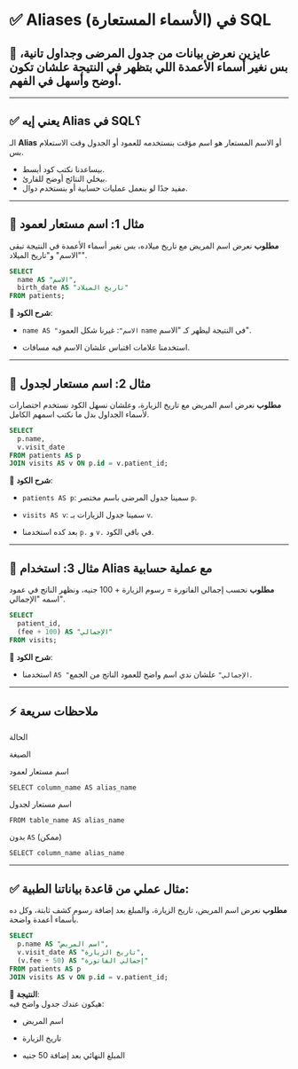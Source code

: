 # ✅ Aliases (الأسماء المستعارة) في SQL

## 🎯 عايزين نعرض بيانات من جدول المرضى وجداول تانية، بس نغير أسماء الأعمدة اللي بتظهر في النتيجة علشان تكون أوضح وأسهل في الفهم.

---

## ✅ يعني إيه Alias في SQL؟

الـ **Alias** أو الاسم المستعار هو اسم مؤقت بنستخدمه للعمود أو الجدول وقت الاستعلام بس.

- بيساعدنا نكتب كود أبسط.
- بيخلي النتائج أوضح للقارئ.
- مفيد جدًا لو بنعمل عمليات حسابية أو بنستخدم دوال.

---

## 🧪 مثال 1: اسم مستعار لعمود

**مطلوب** نعرض اسم المريض مع تاريخ ميلاده، بس نغير أسماء الأعمدة في النتيجة تبقى "الاسم" و"تاريخ الميلاد".

```sql
SELECT 
  name AS "الاسم", 
  birth_date AS "تاريخ الميلاد"
FROM patients;

```

📌 **شرح الكود**:

-   `name AS "الاسم"`: غيرنا شكل العمود `name` في النتيجة ليظهر كـ "الاسم".
    
-   استخدمنا علامات اقتباس علشان الاسم فيه مسافات.
    

----------

## 🧪 مثال 2: اسم مستعار لجدول

**مطلوب** نعرض اسم المريض مع تاريخ الزيارة، وعلشان نسهل الكود نستخدم اختصارات لأسماء الجداول بدل ما نكتب اسمهم الكامل.

```sql
SELECT 
  p.name, 
  v.visit_date
FROM patients AS p
JOIN visits AS v ON p.id = v.patient_id;

```

📌 **شرح الكود**:

-   `patients AS p`: سمينا جدول المرضى باسم مختصر `p`.
    
-   `visits AS v`: سمينا جدول الزيارات بـ `v`.
    
-   بعد كده استخدمنا `p.` و `v.` في باقي الكود.
    

----------

## 🧪 مثال 3: استخدام Alias مع عملية حسابية

**مطلوب** نحسب إجمالي الفاتورة = رسوم الزيارة + 100 جنيه، ونظهر الناتج في عمود اسمه "الإجمالي".

```sql
SELECT 
  patient_id, 
  (fee + 100) AS "الإجمالي"
FROM visits;

```

📌 **شرح الكود**:

-   استخدمنا `AS "الإجمالي"` علشان ندي اسم واضح للعمود الناتج من الجمع.
    

----------

## ⚡ ملاحظات سريعة

الحالة

الصيغة

اسم مستعار لعمود

`SELECT column_name AS alias_name`

اسم مستعار لجدول

`FROM table_name AS alias_name`

بدون `AS` (ممكن)

`SELECT column_name alias_name`

----------

## ✅ مثال عملي من قاعدة بياناتنا الطبية:

**مطلوب** نعرض اسم المريض، تاريخ الزيارة، والمبلغ بعد إضافة رسوم كشف ثابتة، وكل ده بأسماء أعمدة واضحة.

```sql
SELECT 
  p.name AS "اسم المريض",
  v.visit_date AS "تاريخ الزيارة",
  (v.fee + 50) AS "إجمالي الفاتورة"
FROM patients AS p
JOIN visits AS v ON p.id = v.patient_id;

```

📌 **النتيجة**:  
هيكون عندك جدول واضح فيه:

-   اسم المريض
    
-   تاريخ الزيارة
    
-   المبلغ النهائي بعد إضافة 50 جنيه
    

